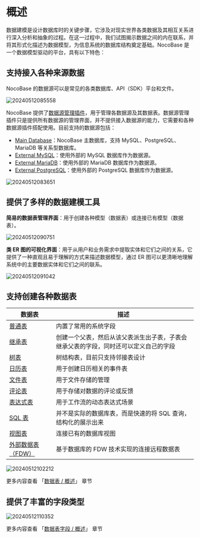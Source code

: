 # 概述

数据建模是设计数据库时的关键步骤，它涉及对现实世界各类数据及其相互关系进行深入分析和抽象的过程。在这一过程中，我们试图揭示数据之间的内在联系，并将其形式化描述为数据模型，为信息系统的数据库结构奠定基础。NocoBase 是一个数据模型驱动的平台，具有以下特色：

## 支持接入各种来源数据

NocoBase 的数据源可以是常见的各类数据库、API（SDK）平台和文件。

![20240512085558](https://static-docs.nocobase.com/20240512085558.png)

NocoBase 提供了[数据源管理插件](/handbook/data-source-manager)，用于管理各数据源及其数据表。数据源管理插件只是提供所有数据源的管理界面，并不提供接入数据源的能力，它需要和各种数据源插件搭配使用。目前支持的数据源包括：

- [Main Database](/handbook/data-source-main)：NocoBase 主数据库，支持 MySQL、PostgreSQL、MariaDB 等关系型数据库。
- [External MySQL](/handbook/data-source-external-mysql)：使用外部的 MySQL 数据库作为数据源。
- [External MariaDB](/handbook/data-source-external-mariadb)：使用外部的 MariaDB 数据库作为数据源。
- [External PostgreSQL](/handbook/data-source-external-postgres)：使用外部的 PostgreSQL 数据库作为数据源。

![20240512083651](https://static-docs.nocobase.com/20240512083651.png)

## 提供了多样的数据建模工具

**简易的数据表管理界面**：用于创建各种模型（数据表）或连接已有模型（数据表）。

![20240512090751](https://static-docs.nocobase.com/20240512090751.png)

**类 ER 图的可视化界面**：用于从用户和业务需求中提取实体和它们之间的关系，它提供了一种直观且易于理解的方式来描述数据模型，通过 ER 图可以更清晰地理解系统中的主要数据实体和它们之间的联系。

![20240512091042](https://static-docs.nocobase.com/20240410075906.png)

## 支持创建各种数据表

| 数据表 | 描述 |
| - | - |
| [普通表](/handbook/data-source-main/general-collection) | 内置了常用的系统字段 |
| [继承表](/handbook/data-source-main/inheritance-collection) | 创建一个父表，然后从该父表派生出子表，子表会继承父表的字段，同时还可以定义自己的字段 |
| [树表](/handbook/collection-tree) | 树结构表，目前只支持邻接表设计 |
| [日历表](/handbook/calendar/calendar-collection) | 用于创建日历相关的事件表 |
| [文件表](/handbook/file-manager/file-collection) | 用于文件存储的管理 |
| [评论表](/handbook/collection-comments/comment-collection) | 用于存储对数据的评论或反馈 |
| [表达式表](/handbook/workflow-dynamic-calculation/expression) | 用于工作流的动态表达式场景 |
| [SQL 表](/handbook/collection-sql) | 并不是实际的数据库表，而是快速的将 SQL 查询，结构化的展示出来 |
| [视图表](/handbook/collection-view) | 连接已有的数据库视图 |
| [外部数据表（FDW）](/handbook/collection-fdw) | 基于数据库的 FDW 技术实现的连接远程数据表 |

![20240512102212](https://static-docs.nocobase.com/20240512102212.png)

更多内容查看 「[数据表 / 概述](/handbook/data-modeling/collection)」 章节

## 提供了丰富的字段类型

![20240512110352](https://static-docs.nocobase.com/20240512110352.png)

更多内容查看 「[数据表字段 / 概述](/handbook/data-modeling/collection-fields)」 章节
